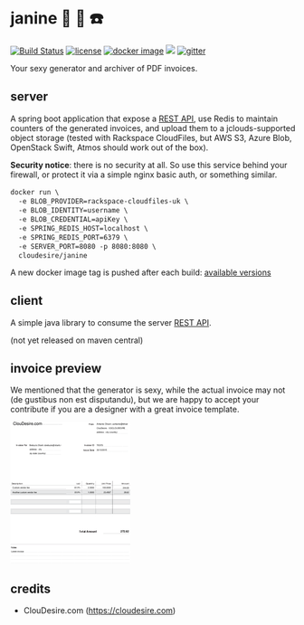 # janine :woman: :office: :telephone:
[![Build Status](https://travis-ci.org/ClouDesire/janine.svg)](https://travis-ci.org/ClouDesire/janine) [![license](https://img.shields.io/badge/license-AGPL-brightgreen.svg)](LICENSE.txt) [![docker image](https://img.shields.io/docker/pulls/cloudesire/janine.svg)](https://hub.docker.com/r/cloudesire/janine/) [![](https://badge.imagelayers.io/cloudesire/janine:latest.svg)](https://imagelayers.io/?images=cloudesire/janine:latest 'Get your own badge on imagelayers.io')  [![gitter](https://img.shields.io/gitter/room/ClouDesire/janine.svg)](https://gitter.im/ClouDesire/janine)

Your sexy generator and archiver of PDF invoices.

## server
A spring boot application that expose a [REST API](API.md), use Redis to maintain counters of the generated invoices, and upload them to a jclouds-supported object storage (tested with Rackspace CloudFiles, but AWS S3, Azure Blob, OpenStack Swift, Atmos should work out of the box).

**Security notice**: there is no security at all. So use this service behind your firewall, or protect it via a simple nginx basic auth, or something similar.

```
docker run \
  -e BLOB_PROVIDER=rackspace-cloudfiles-uk \
  -e BLOB_IDENTITY=username \
  -e BLOB_CREDENTIAL=apiKey \
  -e SPRING_REDIS_HOST=localhost \
  -e SPRING_REDIS_PORT=6379 \
  -e SERVER_PORT=8080 -p 8080:8080 \
  cloudesire/janine
```

A new docker image tag is pushed after each build: [available versions](https://hub.docker.com/r/cloudesire/janine/tags/)

## client
A simple java library to consume the server [REST API](API.md).

(not yet released on maven central)

## invoice preview

We mentioned that the generator is sexy, while the actual invoice may not (de gustibus non est disputandu), but we are happy to accept your contribute if you are a designer with a great invoice template.

[![Invoice PDF preview](invoice-preview-thumb.png)](invoice-preview.pdf)

## credits

* ClouDesire.com (https://cloudesire.com)
